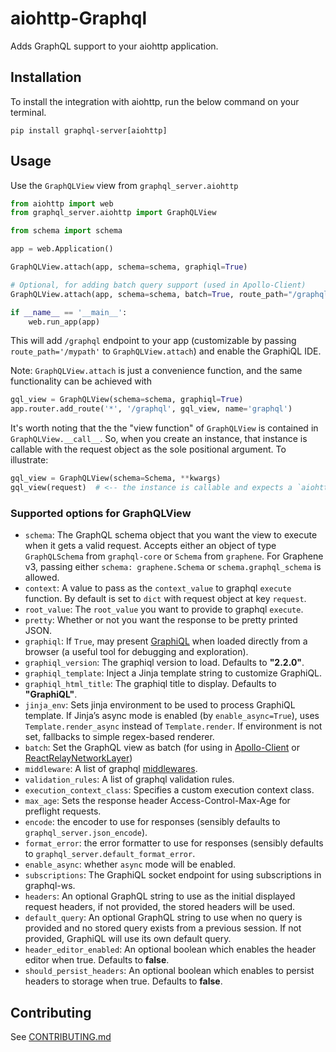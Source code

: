# aiohttp-Graphql

Adds GraphQL support to your aiohttp application.

## Installation

To install the integration with aiohttp, run the below command on your terminal.

`pip install graphql-server[aiohttp]`

## Usage

Use the `GraphQLView` view from `graphql_server.aiohttp`

```python
from aiohttp import web
from graphql_server.aiohttp import GraphQLView

from schema import schema

app = web.Application()

GraphQLView.attach(app, schema=schema, graphiql=True)

# Optional, for adding batch query support (used in Apollo-Client)
GraphQLView.attach(app, schema=schema, batch=True, route_path="/graphql/batch")

if __name__ == '__main__':
    web.run_app(app)
```

This will add `/graphql` endpoint to your app (customizable by passing `route_path='/mypath'` to `GraphQLView.attach`) and enable the GraphiQL IDE.

Note: `GraphQLView.attach` is just a convenience function, and the same functionality can be achieved with

```python
gql_view = GraphQLView(schema=schema, graphiql=True)
app.router.add_route('*', '/graphql', gql_view, name='graphql')
```

It's worth noting that the the "view function" of `GraphQLView` is contained in `GraphQLView.__call__`. So, when you create an instance, that instance is callable with the request object as the sole positional argument. To illustrate:

```python
gql_view = GraphQLView(schema=Schema, **kwargs)
gql_view(request)  # <-- the instance is callable and expects a `aiohttp.web.Request` object.
```

### Supported options for GraphQLView

 * `schema`: The GraphQL schema object that you want the view to execute when it gets a valid request. Accepts either an object of type `GraphQLSchema` from `graphql-core` or `Schema` from `graphene`. For Graphene v3, passing either `schema: graphene.Schema` or `schema.graphql_schema` is allowed.
 * `context`: A value to pass as the `context_value` to graphql `execute` function. By default is set to `dict` with request object at key `request`.
 * `root_value`: The `root_value` you want to provide to graphql `execute`.
 * `pretty`: Whether or not you want the response to be pretty printed JSON.
 * `graphiql`: If `True`, may present [GraphiQL](https://github.com/graphql/graphiql) when loaded directly from a browser (a useful tool for debugging and exploration).
 * `graphiql_version`: The graphiql version to load. Defaults to **"2.2.0"**.
 * `graphiql_template`: Inject a Jinja template string to customize GraphiQL.
 * `graphiql_html_title`: The graphiql title to display. Defaults to **"GraphiQL"**.
 * `jinja_env`: Sets jinja environment to be used to process GraphiQL template. If Jinja’s async mode is enabled (by `enable_async=True`), uses `Template.render_async` instead of `Template.render`. If environment is not set, fallbacks to simple regex-based renderer.
 * `batch`: Set the GraphQL view as batch (for using in [Apollo-Client](http://dev.apollodata.com/core/network.html#query-batching) or [ReactRelayNetworkLayer](https://github.com/nodkz/react-relay-network-layer))
 * `middleware`: A list of graphql [middlewares](http://docs.graphene-python.org/en/latest/execution/middleware/).
 * `validation_rules`: A list of graphql validation rules.
 * `execution_context_class`: Specifies a custom execution context class.
 * `max_age`: Sets the response header Access-Control-Max-Age for preflight requests.
 * `encode`: the encoder to use for responses (sensibly defaults to `graphql_server.json_encode`).
 * `format_error`: the error formatter to use for responses (sensibly defaults to `graphql_server.default_format_error`.
 * `enable_async`: whether `async` mode will be enabled.
 * `subscriptions`: The GraphiQL socket endpoint for using subscriptions in graphql-ws.
 * `headers`: An optional GraphQL string to use as the initial displayed request headers, if not provided, the stored headers will be used.
 * `default_query`: An optional GraphQL string to use when no query is provided and no stored query exists from a previous session. If not provided, GraphiQL will use its own default query.
* `header_editor_enabled`: An optional boolean which enables the header editor when true. Defaults to **false**.
* `should_persist_headers`:  An optional boolean which enables to persist headers to storage when true. Defaults to **false**.

## Contributing
See [CONTRIBUTING.md](../CONTRIBUTING.md)
